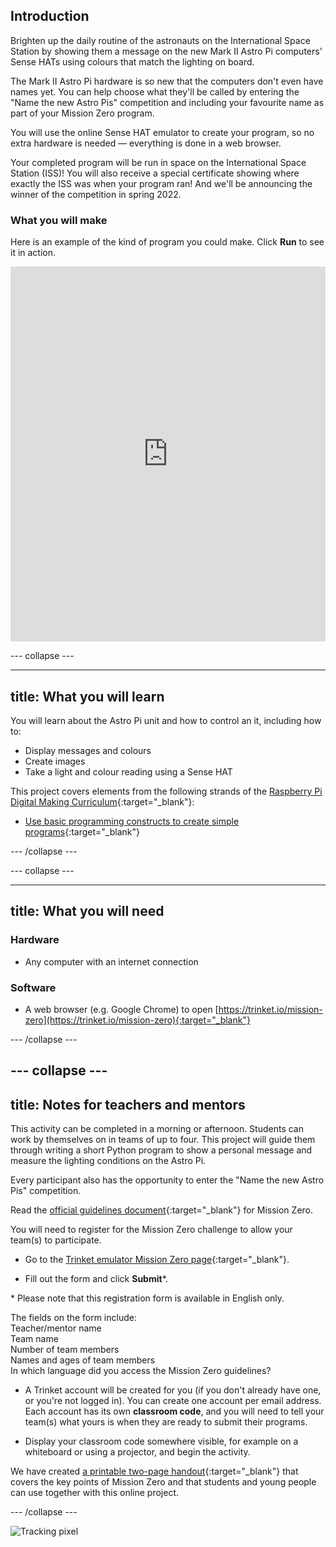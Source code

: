 ## Introduction

Brighten up the daily routine of the astronauts on the International Space Station by showing them a message on the new Mark II Astro Pi computers' Sense HATs using colours that match the lighting on board. 

The Mark II Astro Pi hardware is so new that the computers don't even have names yet. You can help choose what they'll be called by entering the "Name the new Astro Pis" competition and including your favourite name as part of your Mission Zero program.  

You will use the online Sense HAT emulator to create your program, so no extra hardware is needed — everything is done in a web browser.

Your completed program will be run in space on the International Space Station (ISS)! You will also receive a special certificate showing where exactly the ISS was when your program ran! And we'll be announcing the winner of the competition in spring 2022.


### What you will make

Here is an example of the kind of program you could make. Click **Run** to see it in action.


<iframe src="https://trinket.io/embed/python/b92d76c0f3?outputOnly=true&runOption=run&start=result" width="100%" height="600" frameborder="0" marginwidth="0" marginheight="0" allowfullscreen></iframe>

--- collapse ---


---
title: What you will learn
---

You will learn about the Astro Pi unit and how to control an it, including how to:
+ Display messages and colours
+ Create images
+ Take a light and colour reading using a Sense HAT

This project covers elements from the following strands of the [Raspberry Pi Digital Making Curriculum](http://rpf.io/curriculum){:target="_blank"}:

+ [Use basic programming constructs to create simple programs](https://curriculum.raspberrypi.org/programming/creator/){:target="_blank"}

--- /collapse ---

--- collapse ---

---
title: What you will need
---

### Hardware

+ Any computer with an internet connection

### Software

+ A web browser (e.g. Google Chrome) to open [https://trinket.io/mission-zero](https://trinket.io/mission-zero){:target="_blank"}

--- /collapse ---

--- collapse ---
---
title: Notes for teachers and mentors
---


This activity can be completed in a morning or afternoon. Students can work by themselves on in teams of up to four. This project will guide them through writing a short Python program to show a personal message and measure the lighting conditions on the Astro Pi.

Every participant also has the opportunity to enter the "Name the new Astro Pis" competition.

Read the [official guidelines document](https://astro-pi.org/wp-content/uploads/2018/09/Astro_Pi_Mission_Zero_Guidelines_2018_19_V12_pages.pdf){:target="_blank"} for Mission Zero.

You will need to register for the Mission Zero challenge to allow your team(s) to participate.

+ Go to the [Trinket emulator Mission Zero page](https://trinket.io/mission-zero){:target="_blank"}.

+ Fill out the form and click **Submit**\*.

\* Please note that this registration form is available in English only.  

The fields on the form include:  
Teacher/mentor name   
Team name  
Number of team members  
Names and ages of team members  
In which language did you access the Mission Zero guidelines?

+ A Trinket account will be created for you (if you don't already have one, or you're not logged in). You can create one account per email address. Each account has its own **classroom code**, and you will need to tell your team(s) what yours is when they are ready to submit their programs.

+ Display your classroom code somewhere visible, for example on a whiteboard or using a projector, and begin the activity.

 We have created [a printable two-page handout](https://astro-pi.org/astro_pi_mission_zero_project_print_out_v10_print/){:target="_blank"} that covers the key points of Mission Zero and that students and young people can use together with this online project.

--- /collapse ---

![Tracking pixel](https://code.org/api/hour/begin_raspberrypi_astropi.png)
